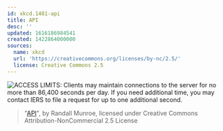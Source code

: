 ```yaml
---
id: xkcd.1481-api
title: API
desc: ''
updated: 1616186984541
created: 1422864000000
sources:
  name: xkcd
  url: 'https://creativecommons.org/licenses/by-nc/2.5/'
  license: Creative Commons 2.5
---
```

![ACCESS LIMITS: Clients may maintain connections to the server for no more than 86,400 seconds per day. If you need additional time, you may contact IERS to file a request for up to one additional second.](https://imgs.xkcd.com/comics/api.png)
> "[API](https://xkcd.com/1481/)", by Randall Munroe, licensed under Creative Commons Attribution-NonCommercial 2.5 License
